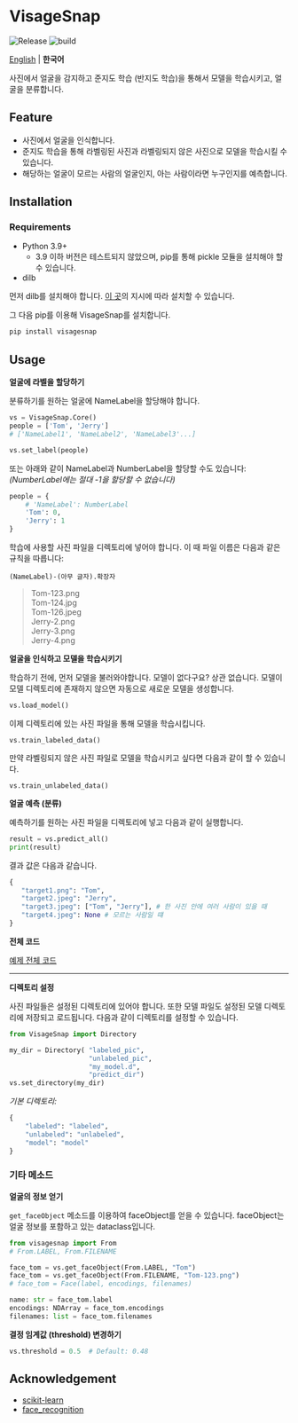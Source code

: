 # VisageSnap

![Release](https://shields.io/github/v/release/asheswook/VisageSnap?display_name=tag&sort=semver) ![build](https://img.shields.io/github/actions/workflow/status/asheswook/VisageSnap/docker-workflow.yml?branch=main)

[English](README.md) | **한국어**

사진에서 얼굴을 감지하고 준지도 학습 (반지도 학습)을 통해서 모델을 학습시키고, 얼굴을 분류합니다.

## Feature

- 사진에서 얼굴을 인식합니다.
- 준지도 학습을 통해 라벨링된 사진과 라벨링되지 않은 사진으로 모델을 학습시킬 수 있습니다.
- 해당하는 얼굴이 모르는 사람의 얼굴인지, 아는 사람이라면 누구인지를 예측합니다.

## Installation

### Requirements

- Python 3.9+
  - 3.9 이하 버전은 테스트되지 않았으며, pip를 통해 pickle 모듈을 설치해야 할 수 있습니다.
- dilb

먼저 dilb를 설치해야 합니다. [이 곳](https://gist.github.com/ageitgey/629d75c1baac34dfa5ca2a1928a7aeaf)의 지시에 따라 설치할 수 있습니다.

그 다음 pip를 이용해 VisageSnap를 설치합니다.

```bash
pip install visagesnap
```

## Usage

**얼굴에 라벨을 할당하기**

분류하기를 원하는 얼굴에 NameLabel을 할당해야 합니다.

```python
vs = VisageSnap.Core()
people = ['Tom', 'Jerry']
# ['NameLabel1', 'NameLabel2', 'NameLabel3'...]

vs.set_label(people)
```

또는 아래와 같이 NameLabel과 NumberLabel을 할당할 수도 있습니다: _(NumberLabel에는 절대 -1을 할당할 수 없습니다)_

```python
people = {
    # 'NameLabel': NumberLabel
    'Tom': 0,
    'Jerry': 1
}
```

학습에 사용할 사진 파일을 디렉토리에 넣어야 합니다. 이 때 파일 이름은 다음과 같은 규칙을 따릅니다:

`(NameLabel)-(아무 글자).확장자`

> Tom-123.png<br>
> Tom-124.jpg<br>
> Tom-126.jpeg<br>
> Jerry-2.png<br>
> Jerry-3.png<br>
> Jerry-4.png<br>

**얼굴을 인식하고 모델을 학습시키기**

학습하기 전에, 먼저 모델을 불러와야합니다. 모델이 없다구요? 상관 없습니다. 모델이 모델 디렉토리에 존재하지 않으면 자동으로 새로운 모델을 생성합니다.

```python
vs.load_model()
```

이제 디렉토리에 있는 사진 파일을 통해 모델을 학습시킵니다.

```
vs.train_labeled_data()
```

만약 라벨링되지 않은 사진 파일로 모델을 학습시키고 싶다면 다음과 같이 할 수 있습니다.

```
vs.train_unlabeled_data()
```

**얼굴 예측 (분류)**

예측하기를 원하는 사진 파일을 디렉토리에 넣고 다음과 같이 실행합니다.

```python
result = vs.predict_all()
print(result)
```

결과 값은 다음과 같습니다.

```python
{
   "target1.png": "Tom",
   "target2.jpeg": "Jerry",
   "target3.jpeg": ["Tom", "Jerry"], # 한 사진 안에 여러 사람이 있을 때
   "target4.jpeg": None # 모르는 사람일 떄
}
```

**전체 코드**

[예제 전체 코드](tests/test.py)

---

**디렉토리 설정**

사진 파일들은 설정된 디렉토리에 있어야 합니다. 또한 모델 파일도 설정된 모델 디렉토리에 저장되고 로드됩니다. 다음과 같이 디렉토리를 설정할 수 있습니다.

```python
from VisageSnap import Directory

my_dir = Directory( "labeled_pic",
                    "unlabeled_pic",
                    "my_model.d",
                    "predict_dir")
vs.set_directory(my_dir)
```

_기본 디렉토리:_

```python
{
    "labeled": "labeled",
    "unlabeled": "unlabeled",
    "model": "model"
}
```

### 기타 메소드

**얼굴의 정보 얻기**

`get_faceObject` 메소드를 이용하여 faceObject를 얻을 수 있습니다. faceObject는 얼굴 정보를 포함하고 있는 dataclass입니다.

```python
from visagesnap import From
# From.LABEL, From.FILENAME
```

```python
face_tom = vs.get_faceObject(From.LABEL, "Tom")
face_tom = vs.get_faceObject(From.FILENAME, "Tom-123.png")
# face_tom = Face(label, encodings, filenames)

name: str = face_tom.label
encodings: NDArray = face_tom.encodings
filenames: list = face_tom.filenames
```

**결정 임계값 (threshold) 변경하기**

```python
vs.threshold = 0.5  # Default: 0.48
```

## Acknowledgement

- [scikit-learn](https://scikit-learn.org/stable/)
- [face_recognition](https://github.com/ageitgey/face_recognition)

